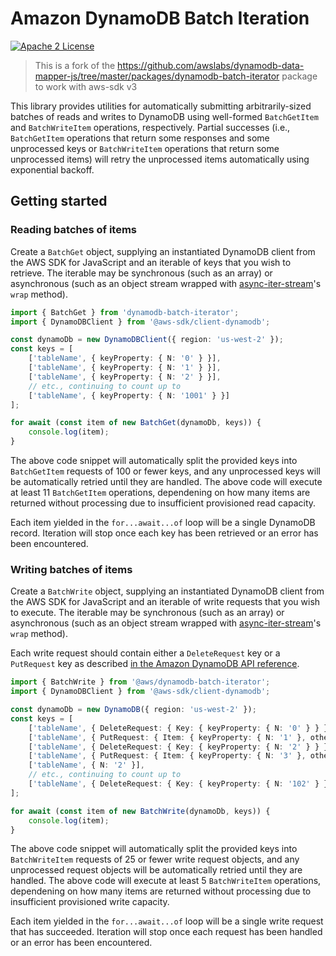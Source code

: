 # Amazon DynamoDB Batch Iteration

[![Apache 2 License](https://img.shields.io/github/license/awslabs/dynamodb-data-mapper-js.svg?style=flat)](http://aws.amazon.com/apache-2-0/)

> This is a fork of the https://github.com/awslabs/dynamodb-data-mapper-js/tree/master/packages/dynamodb-batch-iterator package to work with aws-sdk v3

This library provides utilities for automatically submitting arbitrarily-sized batches of reads and writes to DynamoDB using well-formed `BatchGetItem` and `BatchWriteItem` operations, respectively. Partial successes (i.e., `BatchGetItem` operations that return some responses and some unprocessed keys or `BatchWriteItem` operations that return some unprocessed items) will retry the unprocessed items automatically using exponential backoff.

## Getting started

### Reading batches of items

Create a `BatchGet` object, supplying an instantiated DynamoDB client from the AWS SDK for JavaScript and an iterable of keys that you wish to retrieve. The iterable may be synchronous (such as an array) or asynchronous (such as an object stream wrapped with [async-iter-stream](https://github.com/calvinmetcalf/async-iter-stream)'s `wrap` method).

```typescript
import { BatchGet } from 'dynamodb-batch-iterator';
import { DynamoDBClient } from '@aws-sdk/client-dynamodb';

const dynamoDb = new DynamoDBClient({ region: 'us-west-2' });
const keys = [
    ['tableName', { keyProperty: { N: '0' } }],
    ['tableName', { keyProperty: { N: '1' } }],
    ['tableName', { keyProperty: { N: '2' } }],
    // etc., continuing to count up to
    ['tableName', { keyProperty: { N: '1001' } }]
];

for await (const item of new BatchGet(dynamoDb, keys)) {
    console.log(item);
}
```

The above code snippet will automatically split the provided keys into `BatchGetItem` requests of 100 or fewer keys, and any unprocessed keys will be automatically retried until they are handled. The above code will execute at least 11 `BatchGetItem` operations, dependening on how many items are returned without processing due to insufficient provisioned read capacity.

Each item yielded in the `for...await...of` loop will be a single DynamoDB record. Iteration will stop once each key has been retrieved or an error has been encountered.

### Writing batches of items

Create a `BatchWrite` object, supplying an instantiated DynamoDB client from the AWS SDK for JavaScript and an iterable of write requests that you wish to execute. The iterable may be synchronous (such as an array) or asynchronous (such as an object stream wrapped with [async-iter-stream](https://github.com/calvinmetcalf/async-iter-stream)'s `wrap` method).

Each write request should contain either a `DeleteRequest` key or a `PutRequest` key as described [in the Amazon DynamoDB API reference](http://docs.aws.amazon.com/amazondynamodb/latest/APIReference/API_WriteRequest.html#DDB-Type-WriteRequest-DeleteRequest).

```typescript
import { BatchWrite } from '@aws/dynamodb-batch-iterator';
import { DynamoDBClient } from '@aws-sdk/client-dynamodb';

const dynamoDb = new DynamoDB({ region: 'us-west-2' });
const keys = [
    ['tableName', { DeleteRequest: { Key: { keyProperty: { N: '0' } } } }],
    ['tableName', { PutRequest: { Item: { keyProperty: { N: '1' }, otherProperty: { BOOL: false } } } }],
    ['tableName', { DeleteRequest: { Key: { keyProperty: { N: '2' } } } }],
    ['tableName', { PutRequest: { Item: { keyProperty: { N: '3' }, otherProperty: { BOOL: false } } } }],
    ['tableName', { N: '2' }],
    // etc., continuing to count up to
    ['tableName', { DeleteRequest: { Key: { keyProperty: { N: '102' } } } }]
];

for await (const item of new BatchWrite(dynamoDb, keys)) {
    console.log(item);
}
```

The above code snippet will automatically split the provided keys into `BatchWriteItem` requests of 25 or fewer write request objects, and any unprocessed request objects will be automatically retried until they are handled. The above code will execute at least 5 `BatchWriteItem` operations, dependening on how many items are returned without processing due to insufficient provisioned write capacity.

Each item yielded in the `for...await...of` loop will be a single write request that has succeeded. Iteration will stop once each request has been handled or an error has been encountered.
